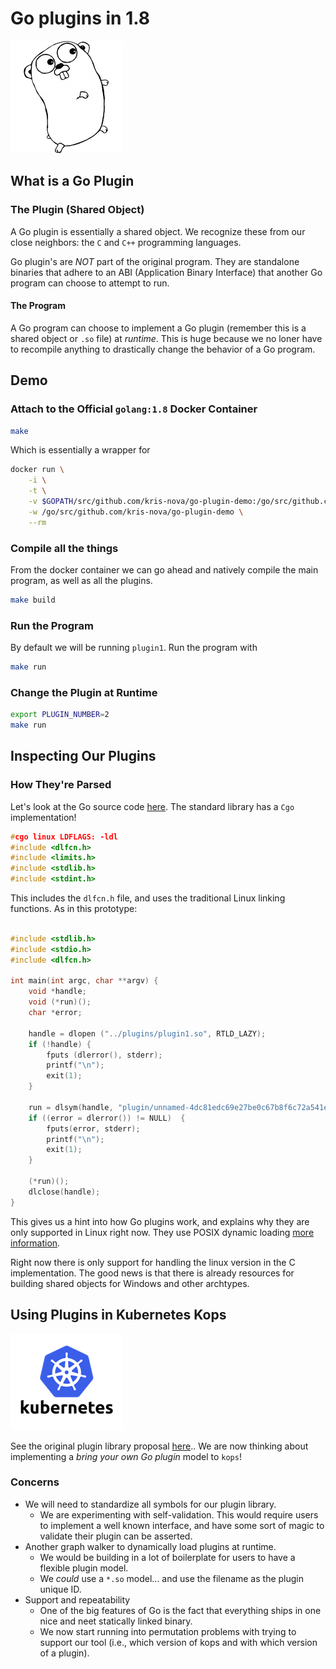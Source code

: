 # Go plugins in 1.8

![adorable gopher](img/gopher-180.png)

## What is a Go Plugin

### The Plugin (Shared Object)

A Go plugin is essentially a shared object. We recognize these from our close neighbors: the `C` and `C++` programming languages.

Go plugin's are *NOT* part of the original program. They are standalone binaries that adhere to an ABI (Application Binary Interface) that another Go program can choose to attempt to run.

#### The Program

A Go program can choose to implement a Go plugin (remember this is a shared object or `.so` file) at *runtime*. This is huge because we no loner have to recompile anything to drastically change the
behavior of a Go program.

## Demo

### Attach to the Official `golang:1.8` Docker Container

```bash
make
```

Which is essentially a wrapper for

```bash
docker run \
    -i \
    -t \
    -v $GOPATH/src/github.com/kris-nova/go-plugin-demo:/go/src/github.com/kris-nova/go-plugin-demo \
    -w /go/src/github.com/kris-nova/go-plugin-demo \
    --rm
```

### Compile all the things

From the docker container we can go ahead and natively compile the main program, as well as all the plugins.

```bash
make build
```

### Run the Program

By default we will be running `plugin1`. Run the program with

```bash
make run
```

### Change the Plugin at Runtime

```bash
export PLUGIN_NUMBER=2
make run
```

## Inspecting Our Plugins

### How They're Parsed

Let's look at the Go source code [here](https://github.com/golang/go/tree/release-branch.go1.8/src/plugin). The standard library has a `Cgo` implementation!

```C
#cgo linux LDFLAGS: -ldl
#include <dlfcn.h>
#include <limits.h>
#include <stdlib.h>
#include <stdint.h>
```

This includes the `dlfcn.h` file, and uses the traditional Linux linking functions. As in this prototype:

```C

#include <stdlib.h>
#include <stdio.h>
#include <dlfcn.h>

int main(int argc, char **argv) {
    void *handle;
    void (*run)();
    char *error;

    handle = dlopen ("../plugins/plugin1.so", RTLD_LAZY);
    if (!handle) {
        fputs (dlerror(), stderr);
        printf("\n");
        exit(1);
    }

    run = dlsym(handle, "plugin/unnamed-4dc81edc69e27be0c67b8f6c72a541e65358fd88.init");
    if ((error = dlerror()) != NULL)  {
        fputs(error, stderr);
        printf("\n");
        exit(1);
    }

    (*run)();
    dlclose(handle);
}
```

This gives us a hint into how Go plugins work, and explains why they are only supported in Linux right now. They use POSIX dynamic loading [more information](https://en.wikipedia.org/wiki/Dynamic_loading).

Right now there is only support for handling the linux version in the C implementation. The good news is that there is already resources for building shared objects for Windows and other archtypes.

## Using Plugins in Kubernetes Kops

![k8s logo](img/k8s-180.png)

See the original plugin library proposal [here](https://github.com/kubernetes/kops/issues/958).. We are now thinking about implementing a *bring your own Go plugin* model to `kops`!

### Concerns

- We will need to standardize all symbols for our plugin library.
  - We are experimenting with self-validation. This would require users to implement a well known interface, and have some sort of magic to validate their plugin can be asserted.
- Another graph walker to dynamically load plugins at runtime.
  - We would be building in a lot of boilerplate for users to have a flexible plugin model.
  - We *could* use a `*.so` model... and use the filename as the plugin unique ID.
- Support and repeatability
  - One of the big features of Go is the fact that everything ships in one nice and neet statically linked binary.
  - We now start running into permutation problems with trying to support our tool (i.e., which version of kops and with which version of a plugin).
